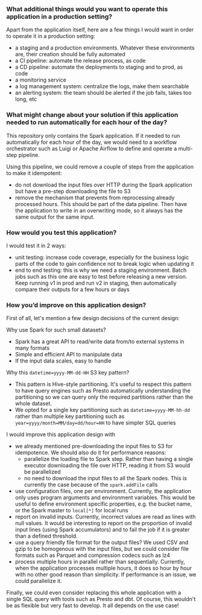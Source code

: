 ### What additional things would you want to operate this application in a production setting?

Apart from the application itself, here are a few things I would want in order to operate it in a production setting:
* a staging and a production environments. Whatever these environments are, their creation should be fully automated
* a CI pipeline: automate the release process, as code
* a CD pipeline: automate the deployments to staging and to prod, as code
* a monitoring service
* a log management system: centralize the logs, make them searchable
* an alerting system: the team should be alerted if the job fails, takes too long, etc

### What might change about your solution if this application needed to run automatically for each hour of the day?

This repository only contains the Spark application. If it needed to run automatically for each hour of the day,
we would need to a workflow orchestrator such as Luigi or Apache Airflow to define
and operate a multi-step pipeline.

Using this pipeline, we could remove a couple of steps from the application to make it idempotent:
* do not download the input files over HTTP during the Spark application but have a pre-step downloading the file to S3
* remove the mechanism that prevents from reprocessing already processed hours. This should be part of the data pipeline.
Then have the application to write in an overwriting mode, so it always has the same output for the same input.

### How would you test this application?

I would test it in 2 ways:
* unit testing: increase code coverage, especially for the business logic parts of the code to gain confidence not 
to break logic when updating it
* end to end testing: this is why we need a staging environment. Batch jobs such as this one are easy to test before
releasing a new version. Keep running v1 in prod and run v2 in staging, then automatically compare their outputs
for a few hours or days

### How you’d improve on this application design?

First of all, let's mention a few design decisions of the current design:

Why use Spark for such small datasets?
* Spark has a great API to read/write data from/to external systems in many formats
* Simple and efficient API to manipulate data
* If the input data scales, easy to handle

Why this `datetime=yyyy-MM-dd-HH` S3 key pattern?
* This pattern is Hive-style partitioning. It's useful to respect this pattern to have query engines such as Presto
automatically understanding the partitioning so we can query only the required partitions rather than the whole dataset.
* We opted for a single key partitioning such as `datetime=yyyy-MM-hh-dd` rather than multiple key partitioning
such as `year=yyyy/month=MM/day=dd/hour=HH` to have simpler SQL queries

I would improve this application design with
* we already mentioned pre-downloading the input files to S3 for idempotence. We should also do it for performance reasons:
    * parallelize the loading file to Spark step. Rather than having a single executor downloading the file over HTTP,
    reading it from S3 would be parallelized
    * no need to download the input files to all the Spark nodes. This is currently the case because of the `spark.addFile` calls
* use configuration files, one per environment. Currently, the application only uses program arguments and environment variables.
This would be useful to define environment specific properties, e.g. the bucket name, or the Spark master to `local[*]` for local runs
* report on invalid inputs. Currently, incorrect values are read as lines with null values. It would be interesting
to report on the proportion of invalid input lines (using Spark accumulators) and to fail the job if it is greater than a defined threshold.
* use a query friendly file format for the output files? We used CSV and gzip to be homogenous with the input files,
but we could consider file formats such as Parquet and compression codecs such as lz4
* process multiple hours in parallel rather than sequentially. Currently, when the application processes multiple hours,
it does so hour by hour with no other good reason than simplicity. If performance is an issue, we could parallelize it.

Finally, we could even consider replacing this whole application with a single SQL query with tools such as Presto and dbt.
Of course, this wouldn't be as flexible but very fast to develop. It all depends on the use case!
